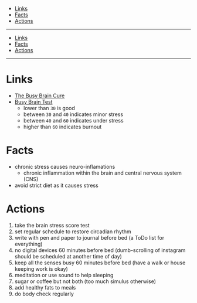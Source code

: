 - [Links](#links)
- [Facts](#facts)
- [Actions](#actions)
____
- [Links](#links)
- [Facts](#facts)
- [Actions](#actions)

---

# Links

- [The Busy Brain
  Cure](https://www.amazon.com/Busy-Brain-Cure-Eight-Week-Anxiety-ebook/)
- [Busy Brain Test](https://drromie.com/busybraintest/)
  * lower than `30` is good
  * between `30` and `40` indicates minor stress
  * between `40` and `60` indicates under stress
  * higher than `60` indicates burnout

# Facts

- chronic stress causes neuro-inflamations
  * chronic inflammation within the brain and central nervous system (CNS)
- avoid strict diet as it causes stress

# Actions

1. take the brain stress score test
2. set regular schedule to restore circadian rhythm
3. write with pen and paper to journal before bed (a ToDo list for everything)
4. no digital devices 60 minutes before bed (dumb-scrolling of instagram should
   be scheduled at another time of day)
5. keep all the senses busy 60 minutes before bed (have a walk or house keeping
   work is okay)
6. meditation or use sound to help sleeping
7. sugar or coffee but not both (too much simulus otherwise)
8. add healthy fats to meals
9. do body check regularly
